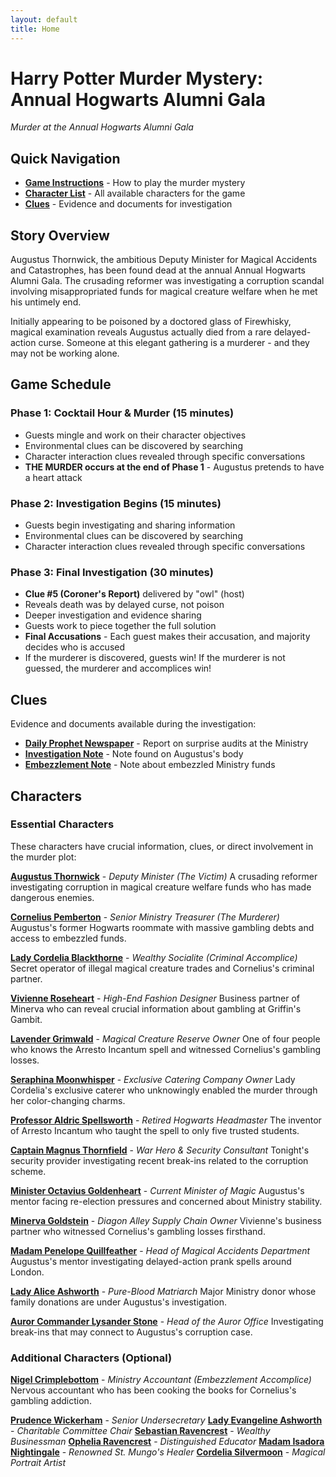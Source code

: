 ```yaml
---
layout: default
title: Home
---
```


# Harry Potter Murder Mystery: Annual Hogwarts Alumni Gala

*Murder at the Annual Hogwarts Alumni Gala*

## Quick Navigation

- **[Game Instructions](instructions)** - How to play the murder mystery
- **[Character List](#characters)** - All available characters for the game
- **[Clues](#clues)** - Evidence and documents for investigation

## Story Overview

Augustus Thornwick, the ambitious Deputy Minister for Magical Accidents and Catastrophes, has been found dead at the annual Annual Hogwarts Alumni Gala. The crusading reformer was investigating a corruption scandal involving misappropriated funds for magical creature welfare when he met his untimely end.

Initially appearing to be poisoned by a doctored glass of Firewhisky, magical examination reveals Augustus actually died from a rare delayed-action curse. Someone at this elegant gathering is a murderer - and they may not be working alone.

## Game Schedule

### Phase 1: Cocktail Hour & Murder (15 minutes)
- Guests mingle and work on their character objectives
- Environmental clues can be discovered by searching
- Character interaction clues revealed through specific conversations
- **THE MURDER occurs at the end of Phase 1** - Augustus pretends to have a heart attack

### Phase 2: Investigation Begins (15 minutes)
- Guests begin investigating and sharing information
- Environmental clues can be discovered by searching
- Character interaction clues revealed through specific conversations

### Phase 3: Final Investigation (30 minutes)
- **Clue #5 (Coroner's Report)** delivered by "owl" (host)
- Reveals death was by delayed curse, not poison
- Deeper investigation and evidence sharing
- Guests work to piece together the full solution
- **Final Accusations** - Each guest makes their accusation, and majority decides who is accused
- If the murderer is discovered, guests win! If the murderer is not guessed, the murderer and accomplices win!

## Clues

Evidence and documents available during the investigation:

- **[Daily Prophet Newspaper](clues/daily_prophet_newspaper.pdf)** - Report on surprise audits at the Ministry
- **[Investigation Note](clues/augustus_investigation_note.pdf)** - Note found on Augustus's body
- **[Embezzlement Note](clues/cornelius_embezzlement_note.pdf)** - Note about embezzled Ministry funds

## Characters

### Essential Characters

These characters have crucial information, clues, or direct involvement in the murder plot:

**[Augustus Thornwick](characters/augustus-thornwick)** - *Deputy Minister (The Victim)*
A crusading reformer investigating corruption in magical creature welfare funds who has made dangerous enemies.

**[Cornelius Pemberton](characters/cornelius-pemberton)** - *Senior Ministry Treasurer (The Murderer)*
Augustus's former Hogwarts roommate with massive gambling debts and access to embezzled funds.

**[Lady Cordelia Blackthorne](characters/lady-cordelia-blackthorne)** - *Wealthy Socialite (Criminal Accomplice)*
Secret operator of illegal magical creature trades and Cornelius's criminal partner.

**[Vivienne Roseheart](characters/vivienne-roseheart)** - *High-End Fashion Designer*
Business partner of Minerva who can reveal crucial information about gambling at Griffin's Gambit.

**[Lavender Grimwald](characters/lavender-grimwald)** - *Magical Creature Reserve Owner*
One of four people who knows the Arresto Incantum spell and witnessed Cornelius's gambling losses.

**[Seraphina Moonwhisper](characters/seraphina-moonwhisper)** - *Exclusive Catering Company Owner*
Lady Cordelia's exclusive caterer who unknowingly enabled the murder through her color-changing charms.

**[Professor Aldric Spellsworth](characters/professor-aldric-spellsworth)** - *Retired Hogwarts Headmaster*
The inventor of Arresto Incantum who taught the spell to only five trusted students.

**[Captain Magnus Thornfield](characters/captain-magnus-thornfield)** - *War Hero & Security Consultant*
Tonight's security provider investigating recent break-ins related to the corruption scheme.

**[Minister Octavius Goldenheart](characters/minister-octavius-goldenheart)** - *Current Minister of Magic*
Augustus's mentor facing re-election pressures and concerned about Ministry stability.

**[Minerva Goldstein](characters/minerva-goldstein)** - *Diagon Alley Supply Chain Owner*
Vivienne's business partner who witnessed Cornelius's gambling losses firsthand.

**[Madam Penelope Quillfeather](characters/penelope-quillfeather)** - *Head of Magical Accidents Department*
Augustus's mentor investigating delayed-action prank spells around London.

**[Lady Alice Ashworth](characters/alice-ashworth)** - *Pure-Blood Matriarch*
Major Ministry donor whose family donations are under Augustus's investigation.

**[Auror Commander Lysander Stone](characters/lysander-stone)** - *Head of the Auror Office*
Investigating break-ins that may connect to Augustus's corruption case.

### Additional Characters (Optional)

**[Nigel Crimplebottom](characters/nigel-crimplebottom)** - *Ministry Accountant (Embezzlement Accomplice)*
Nervous accountant who has been cooking the books for Cornelius's gambling addiction.

**[Prudence Wickerham](characters/prudence-wickerham)** - *Senior Undersecretary*
**[Lady Evangeline Ashworth](characters/lady-evangeline-ashworth)** - *Charitable Committee Chair*
**[Sebastian Ravencrest](characters/sebastian-ravencrest)** - *Wealthy Businessman*
**[Ophelia Ravencrest](characters/ophelia-ravencrest)** - *Distinguished Educator*
**[Madam Isadora Nightingale](characters/isadora-nightingale)** - *Renowned St. Mungo's Healer*
**[Cordelia Silvermoon](characters/cordelia-silvermoon)** - *Magical Portrait Artist*